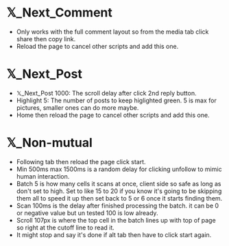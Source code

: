 #  𝕏_Next_Comment
- Only works with the full comment layout so from the media tab click share then copy link.
- Reload the page to cancel other scripts and add this one.

#  𝕏_Next_Post
- 𝕏_Next_Post 1000: The scroll delay after click 2nd reply button.
- Highlight 5: The number of posts to keep higlighted green. 5 is max for pictures, smaller ones can do more maybe.
- Home then reload the page to cancel other scripts and add this one.

#  𝕏_Non-mutual
- Following tab then reload the page click start.
- Min 500ms max 1500ms is a random delay for clicking unfollow to mimic human interaction.
- Batch 5 is how many cells it scans at once, client side so safe as long as don't set to high. Set to like 15 to 20 if you know it's going to be skipping them all to speed it up then set back to 5 or 6 once it starts finding them.
- Scan 100ms is the delay after finished processing the batch. it can be 0 or negative value but un tested 100 is low already.
- Scroll 107px is where the top cell in the batch lines up with top of page so right at the cutoff line to read it.
- It might stop and say it's done if alt tab then have to click start again.
